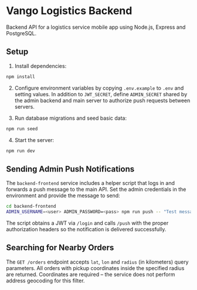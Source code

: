 # Vango Logistics Backend

Backend API for a logistics service mobile app using Node.js, Express and PostgreSQL.

## Setup

1. Install dependencies:
```bash
npm install
```

2. Configure environment variables by copying `.env.example` to `.env` and setting values. In addition to `JWT_SECRET`, define `ADMIN_SECRET` shared by the admin backend and main server to authorize push requests between servers.

3. Run database migrations and seed basic data:
```bash
npm run seed
```

4. Start the server:
```bash
npm run dev
```

## Sending Admin Push Notifications

The `backend-frontend` service includes a helper script that logs in and
forwards a push message to the main API. Set the admin credentials in the
environment and provide the message to send:

```bash
cd backend-frontend
ADMIN_USERNAME=<user> ADMIN_PASSWORD=<pass> npm run push -- "Test message"
```

The script obtains a JWT via `/login` and calls `/push` with the proper
authorization headers so the notification is delivered successfully.

## Searching for Nearby Orders

The `GET /orders` endpoint accepts `lat`, `lon` and `radius` (in
kilometers) query parameters. All orders with pickup coordinates inside
the specified radius are returned. Coordinates are required – the
service does not perform address geocoding for this filter.


